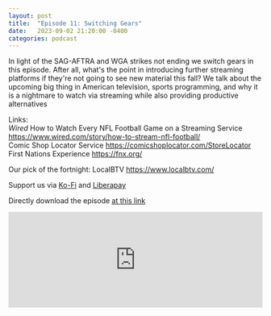 ```yaml
---
layout: post
title:  "Episode 11: Switching Gears"
date:   2023-09-02 21:20:00 -0400
categories: podcast
---
```

In light of the SAG-AFTRA and WGA strikes not ending we switch gears in this episode.  After all, what's the point in introducing further streaming platforms if they're not going to see new material this fall?  We talk about the upcoming big thing in American television, sports programming, and why it is a nightmare to watch via streaming while also providing productive alternatives

Links:  
*Wired* How to Watch Every NFL Football Game on a Streaming Service
<https://www.wired.com/story/how-to-stream-nfl-football/>  
Comic Shop Locator Service <https://comicshoplocator.com/StoreLocator>    
First Nations Experience <https://fnx.org/>  

Our pick of the fortnight: LocalBTV <https://www.localbtv.com/>  

Support us via [Ko-Fi](https://ko-fi.com/smkellat) and [Liberapay](https://liberapay.com/smkellat)  

Directly download the episode [at this link](https://open.acast.com/public/streams/6410a80dec813e00110faed2/episodes/64f3dfcb11a1250011fc54a6.mp3)  

<iframe src="https://embed.acast.com/6410a80dec813e00110faed2/64f3dfcb11a1250011fc54a6?font-family=Exo%202&font-src=https%3A%2F%2Ffonts.googleapis.com%2Fcss%3Ffamily%3DExo%2B2" frameBorder="0" width="100%" height="190px"></iframe>  

